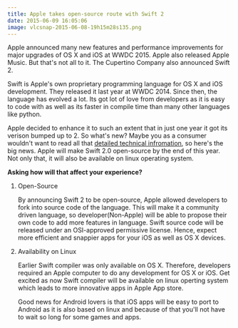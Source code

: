 ```yaml
---
title: Apple takes open-source route with Swift 2
date: 2015-06-09 16:05:06
image: vlcsnap-2015-06-08-19h15m28s135.png 
---
```


<p class="intro"><span class="dropcap">A</span>pple announced many new features and performance improvements for major upgrades of OS X and iOS at WWDC 2015. Apple also released Apple Music. But that's not all to it. The Cupertino Company also announced Swift 2.</p>

<p>Swift is Apple's own proprietary programming language for OS X and iOS development. They released it last year at WWDC 2014. Since then, the language has evolved a lot. Its got lot of love from developers as it is easy to code with as well as its faster in compile time than many other languages like python.</p>

<p>Apple decided to enhance it to such an extent that in just one year it got its verison bumped up to 2. So what's new? Maybe you as a consumer wouldn't want to read all that <a href="https://developer.apple.com/swift/blog/?id=29">detailed technical infromation</a>, so here's the big news. Apple will make Swift 2.0 open-source by the end of this year. Not only that, it will also be available on linux operating system.</p>

<p style="font-weight: bold;">Asking how will that affect your experience?</p>

<ol>
  <li>Open-Source<p>By announcing Swift 2 to be open-source, Apple allowed developers to fork into source code of the language. This will make it a community driven language, so developer(Non-Apple) will be able to propose their own code to add more features in language. Swift source code will be released under an OSI-approved permissive license. Hence, expect more efficient and snappier apps for your iOS as well as OS X devices.</p></li>
  <li>Availability on Linux<p>Earlier Swift compiler was only available on OS X. Therefore, developers required an Apple computer to do any development for OS X or iOS. Get excited as now Swift compiler will be available on linux operting system which leads to more innovative apps in Apple App store.</p><p>Good news for Android lovers is that iOS apps will be easy to port to Android as it is also based on linux and because of that you'll not have to wait so long for some games and apps.</p></li>

</ol>
